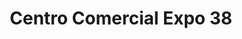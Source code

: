 ---
title: "Centro Comercial Expo 38"
url: /localidad-puente-aranda/centro-comercial-expo-38/
shop: centro comercial
---